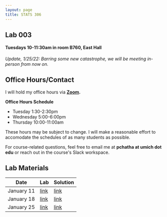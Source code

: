 ```yaml
---
layout: page
title: STATS 306
---
```

## Lab 003 
#### Tuesdays 10-11:30am in room B760, East Hall

*Update, 1/25/22: Barring some new catastrophe, we will be meeting in-person from now on.*

## Office Hours/Contact
I will hold my office hours via **[Zoom](https://umich.zoom.us/j/95153791660).**

**Office Hours Schedule**
- Tuesday 1:30-2:30pm
- Wednesday 5:00-6:00pm
- Thursday 10:00-11:00am

These hours may be subject to change. I will make a reasonable effort to accomodate the schedules of as many students as possible.


For course-related questions, feel free to email me at **pchatha at umich dot edu** or reach out in the course's Slack workspace.  
## Lab Materials

| Date       | Lab  | Solution |
|------------|------|----------|
| January 11 | [link](https://colab.research.google.com/github/chathasphere/chathasphere.github.io/blob/main/teaching/306_materials/003_lab1.ipynb) | [link](https://github.com/chathasphere/chathasphere.github.io/blob/main/teaching/306_materials/003_lab1_solutions.ipynb)     |
| January 18 | [link](https://colab.research.google.com/github/chathasphere/chathasphere.github.io/blob/main/teaching/306_materials/003_lab2.ipynb)  | [link](https://github.com/chathasphere/chathasphere.github.io/blob/main/teaching/306_materials/003_lab2_solutions.ipynb) |
| January 25 | [link](https://github.com/chathasphere/chathasphere.github.io/blob/main/teaching/306_materials/003_lab3.ipynb) | [link](https://github.com/chathasphere/chathasphere.github.io/blob/main/teaching/306_materials/003_lab3_solutions.ipynb) |